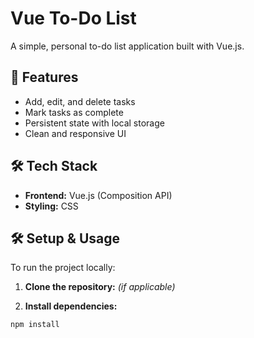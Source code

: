 # Vue To-Do List

A simple, personal to-do list application built with Vue.js.

## 🚀 Features

- Add, edit, and delete tasks
- Mark tasks as complete
- Persistent state with local storage
- Clean and responsive UI

## 🛠️ Tech Stack

- **Frontend:** Vue.js (Composition API)
- **Styling:** CSS 

## 🛠️ Setup & Usage

To run the project locally:

1. **Clone the repository:** *(if applicable)*

2. **Install dependencies:**

```sh
npm install